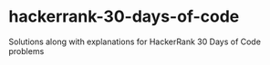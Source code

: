 # hackerrank-30-days-of-code
Solutions along with explanations for HackerRank 30 Days of Code problems
